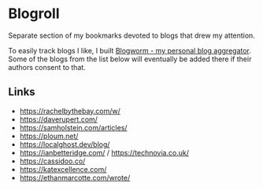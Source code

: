 # Blogroll

Separate section of my bookmarks devoted to blogs that drew my attention.

To easily track blogs I like, I built [Blogworm - my personal blog aggregator](https://blogworm.eu/). Some of the blogs from the list below will eventually be added there if their authors consent to that.

## Links

- https://rachelbythebay.com/w/
- https://daverupert.com/
- https://samholstein.com/articles/
- https://ploum.net/
- https://localghost.dev/blog/
- https://ianbetteridge.com/ / https://technovia.co.uk/
- https://cassidoo.co/
- https://katexcellence.com/
- https://ethanmarcotte.com/wrote/
